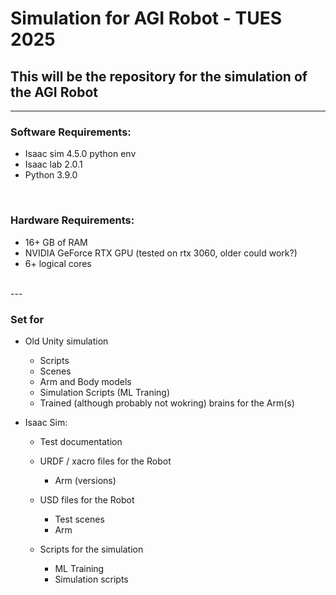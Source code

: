# Simulation for AGI Robot - TUES 2025

## This will be the repository for the simulation of the AGI Robot
---
### Software Requirements:
- Isaac sim 4.5.0 python env
- Isaac lab 2.0.1
- Python 3.9.0
<br>

### Hardware Requirements: <br>
- 16+ GB of RAM
- NVIDIA GeForce RTX GPU (tested on rtx 3060, older could work?)
- 6+ logical cores
<br>
---

### Set for

- Old Unity simulation
    - Scripts
    - Scenes
    - Arm and Body models
    - Simulation Scripts (ML Traning)
    - Trained (although probably not wokring) brains for the Arm(s)

- Isaac Sim:
    - Test documentation

    - URDF / xacro files for the Robot
        - Arm (versions)

    - USD files for the Robot
        - Test scenes
        - Arm 

    - Scripts for the simulation
        - ML Training
        - Simulation scripts


